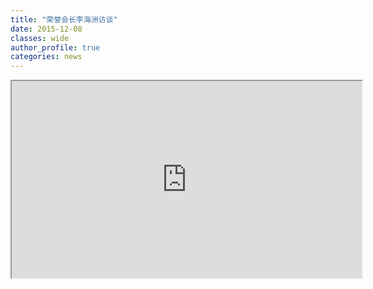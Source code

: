 ```yaml
---
title: "荣誉会长李海洲访谈"
date: 2015-12-08
classes: wide
author_profile: true
categories: news
---
```


<iframe src="https://www.youtube.com/embed/58RGXpOpBvk" width="560" height="315" frameborder="1" allowfullscreen="allowfullscreen"></iframe>